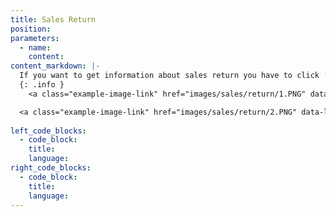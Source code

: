 ```yaml
---
title: Sales Return
position:
parameters:
  - name:
    content:
content_markdown: |-
  If you want to get information about sales return you have to click ‘Sales Return’ tab. Then below interface will appear. (Figure 8.4.0) By using this view you can add items back to the system which are already sold and returned back. Top of the page you can view top returned items, daily total sales return history and customer outstanding’s. All the sales return you have done, can see on the smart table. 
  {: .info }
    <a class="example-image-link" href="images/sales/return/1.PNG" data-lightbox="example-1"><img class="example-image" src="images/sales/return/1.PNG" data-lightbox="example-1" alt=""></a> 

  <a class="example-image-link" href="images/sales/return/2.PNG" data-lightbox="example-1"><img class="example-image" src="images/sales/return/2.PNG" data-lightbox="example-1" alt=""></a> 
  
left_code_blocks:
  - code_block:
    title:
    language:
right_code_blocks:
  - code_block:
    title:
    language:
---
```

